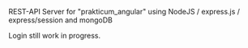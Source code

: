 REST-API Server for "prakticum_angular" using NodeJS / express.js / express/session and mongoDB

Login still work in progress.
